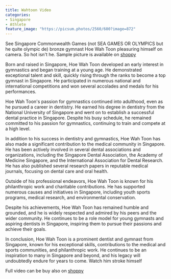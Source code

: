 ```yaml
---
title: Wahtoon Video
categories:
- Singapore
- Athlete
feature_image: "https://picsum.photos/2560/600?image=872"
---
```


See Singapore Commonwealth Games (not SEA GAMES OR OLYMPICS but he quite olympic de) bronze gymnast Hoe Wah Toon pleasuring himself on camera. So hot isn't he.  Sample picture is available on [shoppy](https://shoppy.gg/product/LHDhJRS) 

Born and raised in Singapore, Hoe Wah Toon developed an early interest in gymnastics and began training at a young age. He demonstrated exceptional talent and skill, quickly rising through the ranks to become a top gymnast in Singapore. He participated in numerous national and international competitions and won several accolades and medals for his performances.

Hoe Wah Toon's passion for gymnastics continued into adulthood, even as he pursued a career in dentistry. He earned his degree in dentistry from the National University of Singapore and went on to establish a successful dental practice in Singapore. Despite his busy schedule, he remained committed to his passion for gymnastics, continuing to train and compete at a high level.

In addition to his success in dentistry and gymnastics, Hoe Wah Toon has also made a significant contribution to the medical community in Singapore. He has been actively involved in several dental associations and organizations, including the Singapore Dental Association, the Academy of Medicine Singapore, and the International Association for Dental Research. He has also published several research papers in reputable medical journals, focusing on dental care and oral health.

Outside of his professional endeavors, Hoe Wah Toon is known for his philanthropic work and charitable contributions. He has supported numerous causes and initiatives in Singapore, including youth sports programs, medical research, and environmental conservation.

Despite his achievements, Hoe Wah Toon has remained humble and grounded, and he is widely respected and admired by his peers and the wider community. He continues to be a role model for young gymnasts and aspiring dentists in Singapore, inspiring them to pursue their passions and achieve their goals.

In conclusion, Hoe Wah Toon is a prominent dentist and gymnast from Singapore, known for his exceptional skills, contributions to the medical and sports communities, and philanthropic work. He continues to be an inspiration to many in Singapore and beyond, and his legacy will undoubtedly endure for years to come. Watch him stroke himself 

<!-- more -->


Full video can be buy also on [shoppy](https://shoppy.gg/product/gJsgBtU)
